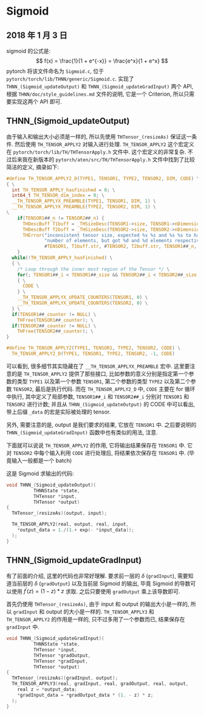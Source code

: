 # Sigmoid

## 2018 年 1 月 3 日

sigmoid 的公式是:
$$
f(x) = \frac{1}{1 + e^{-x}} = \frac{e^x}{1 + e^x}
$$
pytorch 将该文件命名为 `Sigmoid.c`, 位于 `pytorch/torch/lib/THNN/generic/Sigmoid.c`. 实现了 `THNN_(Sigmoid_updateOutput)` 和 `THNN_(Sigmoid_updateGradInput)` 两个 API, 根据 `THNN/doc/style_guidelines.md` 文件的说明, 它是一个 Criterion, 所以只需要实现这两个 API 即可.



## THNN_(Sigmoid_updateOutput)

由于输入和输出大小必须是一样的, 所以先使用 `THTensor_(resizeAs)` 保证这一条件. 然后使用 `TH_TENSOR_APPLY2` 对输入进行处理. `TH_TENSOR_APPLY2` 这个宏定义在 `pytorch/torch/lib/TH/THTensorApply.h` 文件中. 这个宏定义的非常复杂. 不过后来我在新版本的 `pytorch/aten/src/TH/THTensorApply.h` 文件中找到了比较简洁的定义, 摘录如下:

```c
#define TH_TENSOR_APPLY2_D(TYPE1, TENSOR1, TYPE2, TENSOR2, DIM, CODE) \
{ \
  int TH_TENSOR_APPLY_hasFinished = 0; \
  int64_t TH_TENSOR_dim_index = 0; \
  __TH_TENSOR_APPLYX_PREAMBLE(TYPE1, TENSOR1, DIM, 1) \
  __TH_TENSOR_APPLYX_PREAMBLE(TYPE2, TENSOR2, DIM, 1) \
\
    if(TENSOR1##_n != TENSOR2##_n) {                                    \
      THDescBuff T1buff = _THSizeDesc(TENSOR1->size, TENSOR1->nDimension); \
      THDescBuff T2buff = _THSizeDesc(TENSOR2->size, TENSOR2->nDimension); \
      THError("inconsistent tensor size, expected %s %s and %s %s to have the same " \
              "number of elements, but got %d and %d elements respectively", \
              #TENSOR1, T1buff.str, #TENSOR2, T2buff.str, TENSOR1##_n, TENSOR2##_n); \
    }                                                                   \
  while(!TH_TENSOR_APPLY_hasFinished) \
  { \
    /* Loop through the inner most region of the Tensor */ \
    for(; TENSOR1##_i < TENSOR1##_size && TENSOR2##_i < TENSOR2##_size; TENSOR1##_i++, TENSOR2##_i++, TENSOR1##_data += TENSOR1##_stride, TENSOR2##_data += TENSOR2##_stride) /* 0 et pas TENSOR##_dim! */ \
    { \
      CODE \
    } \
    __TH_TENSOR_APPLYX_UPDATE_COUNTERS(TENSOR1, 0) \
    __TH_TENSOR_APPLYX_UPDATE_COUNTERS(TENSOR2, 0) \
  } \
  if(TENSOR1##_counter != NULL) \
    THFree(TENSOR1##_counter); \
  if(TENSOR2##_counter != NULL) \
    THFree(TENSOR2##_counter); \
}

#define TH_TENSOR_APPLY2(TYPE1, TENSOR1, TYPE2, TENSOR2, CODE) \
  TH_TENSOR_APPLY2_D(TYPE1, TENSOR1, TYPE2, TENSOR2, -1, CODE)
```

可以看到, 很多细节其实隐藏在了 `__TH_TENSOR_APPLYX_PREAMBLE` 宏中. 这里要注意的是 `TH_TENSOR_APPLY2` 提供了那些接口, 比如参数的意义分别是指定第一个参数的类型 `TYPE1` 以及第一个参数 `TENSOR1`, 第二个参数的类型 `TYPE2` 以及第二个参数 `TENSOR2`, 最后是执行代码. 而在 `TH_TENSOR_APPLY2_D` 中, `CODE` 主要在 for 循环中执行, 其中定义了局部参数, `TENSOR1##_i` 和 `TENSOR2##_i` 分别对 `TENSOR1` 和 `TENSOR2` 进行计数; 并且从 `THNN_(Sigmoid_updateOutput)` 的 CODE 中可以看出, 带上后缀 `_data` 的宏是实际被处理的 tensor. 

另外, 需要注意的是, output 是我们要求的结果, 它放在 `TENSOR1` 中. 之后要说明的 `THNN_(Sigmoid_updateGradInput)` 函数中也有类似的用法, 注意.

下面就可以说说 `TH_TENSOR_APPLY2` 的作用, 它将输出结果保存在 `TENSOR1` 中. 它对 `TENSOR2` 中每个输入利用 `CODE` 进行处理后, 将结果依次保存在 `TENSOR1` 中. (毕竟输入一般都是一个 batch)

这是 Sigmoid 求输出的代码:

```c
void THNN_(Sigmoid_updateOutput)(
          THNNState *state,
          THTensor *input,
          THTensor *output)
{
  THTensor_(resizeAs)(output, input);

  TH_TENSOR_APPLY2(real, output, real, input,
    *output_data = 1./(1.+ exp(- *input_data));
  );
}
```



## THNN_(Sigmoid_updateGradInput)

有了前面的介绍, 这里的代码也非常好理解. 要求前一层的 $\delta$ (`gradInput`), 需要知道当前层的 $\delta$ (`gradOutput`) 以及当前层 Sigmoid 的输出, 毕竟 Sigmoid 的导数可以使用 $f^{\prime}(z) = (1 - z) * z$ 求取. 之后只要使用 `gradOutput` 乘上该导数即可.

首先仍使用 `THTensor_(resizeAs)`, 由于 input 和 output 的输出大小是一样的, 所以 `gradInput` 和 output 的大小是一样的. `TH_TENSOR_APPLY3` 和 `TH_TENSOR_APPLY2` 的作用是一样的, 只不过多用了一个参数而已, 结果保存在 `gradInput` 中. 

```c
void THNN_(Sigmoid_updateGradInput)(
          THNNState *state,
          THTensor *input,
          THTensor *gradOutput,
          THTensor *gradInput,
          THTensor *output)
{
  THTensor_(resizeAs)(gradInput, output);
  TH_TENSOR_APPLY3(real, gradInput, real, gradOutput, real, output,
    real z = *output_data;
    *gradInput_data = *gradOutput_data * (1. - z) * z;
  );
}
```

